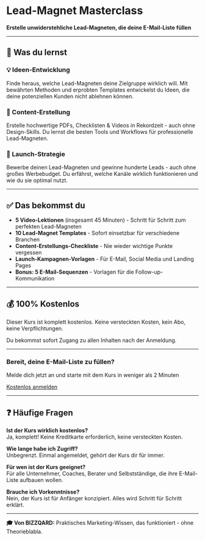 # Lead-Magnet Masterclass

**Erstelle unwiderstehliche Lead-Magneten, die deine E-Mail-Liste füllen**

---

## 🎯 Was du lernst

### 💡 Ideen-Entwicklung

Finde heraus, welche Lead-Magneten deine Zielgruppe wirklich will. Mit bewährten Methoden und erprobten Templates entwickelst du Ideen, die deine potenziellen Kunden nicht ablehnen können.

### 📝 Content-Erstellung

Erstelle hochwertige PDFs, Checklisten & Videos in Rekordzeit - auch ohne Design-Skills. Du lernst die besten Tools und Workflows für professionelle Lead-Magneten.

### 🚀 Launch-Strategie

Bewerbe deinen Lead-Magneten und gewinne hunderte Leads - auch ohne großes Werbebudget. Du erfährst, welche Kanäle wirklich funktionieren und wie du sie optimal nutzt.

---

## ✅ Das bekommst du

- **5 Video-Lektionen** (insgesamt 45 Minuten) - Schritt für Schritt zum perfekten Lead-Magneten
- **10 Lead-Magnet Templates** - Sofort einsetzbar für verschiedene Branchen
- **Content-Erstellungs-Checkliste** - Nie wieder wichtige Punkte vergessen
- **Launch-Kampagnen-Vorlagen** - Für E-Mail, Social Media und Landing Pages
- **Bonus: 5 E-Mail-Sequenzen** - Vorlagen für die Follow-up-Kommunikation

---

## 💰 100% Kostenlos

Dieser Kurs ist komplett kostenlos. Keine versteckten Kosten, kein Abo, keine Verpflichtungen.

Du bekommst sofort Zugang zu allen Inhalten nach der Anmeldung.

---

<div class="cta-box">
  <h3>Bereit, deine E-Mail-Liste zu füllen?</h3>
  <p>Melde dich jetzt an und starte mit dem Kurs in weniger als 2 Minuten</p>
  <a href="https://deine-domain.systeme.io/lead-magnet-optin" class="cta-button">
    Kostenlos anmelden
  </a>
</div>

---

## ❓ Häufige Fragen

**Ist der Kurs wirklich kostenlos?**  
Ja, komplett! Keine Kreditkarte erforderlich, keine versteckten Kosten.

**Wie lange habe ich Zugriff?**  
Unbegrenzt. Einmal angemeldet, gehört der Kurs dir für immer.

**Für wen ist der Kurs geeignet?**  
Für alle Unternehmer, Coaches, Berater und Selbstständige, die ihre E-Mail-Liste aufbauen wollen.

**Brauche ich Vorkenntnisse?**  
Nein, der Kurs ist für Anfänger konzipiert. Alles wird Schritt für Schritt erklärt.

---

<div class="info-box">
  <strong>🎓 Von BIZZQARD:</strong> Praktisches Marketing-Wissen, das funktioniert - ohne Theorieblabla.
</div>
